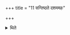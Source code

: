 +++
title = "11 सन्तिष्ठते दशममहः"

+++

<details><summary>थिते</summary>

सन्तिष्ठते दशममहः ११
</details>
